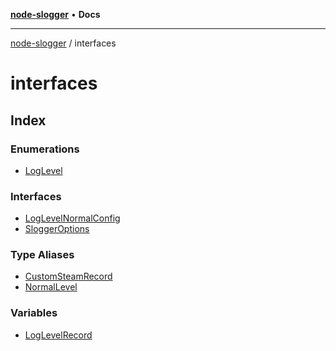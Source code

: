 [**node-slogger**](../index.md) • **Docs**

***

[node-slogger](../modules.md) / interfaces

# interfaces

## Index

### Enumerations

- [LogLevel](enumerations/LogLevel.md)

### Interfaces

- [LogLevelNormalConfig](interfaces/LogLevelNormalConfig.md)
- [SloggerOptions](interfaces/SloggerOptions.md)

### Type Aliases

- [CustomSteamRecord](type-aliases/CustomSteamRecord.md)
- [NormalLevel](type-aliases/NormalLevel.md)

### Variables

- [LogLevelRecord](variables/LogLevelRecord.md)
